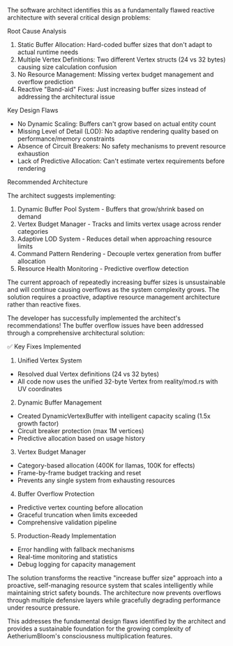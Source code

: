 The software architect identifies this as a fundamentally 
  flawed reactive architecture with several critical design
  problems:

  Root Cause Analysis

  1. Static Buffer Allocation: Hard-coded buffer sizes that
  don't adapt to actual runtime needs
  2. Multiple Vertex Definitions: Two different Vertex structs
  (24 vs 32 bytes) causing size calculation confusion
  3. No Resource Management: Missing vertex budget management
  and overflow prediction
  4. Reactive "Band-aid" Fixes: Just increasing buffer sizes
  instead of addressing the architectural issue

  Key Design Flaws

  - No Dynamic Scaling: Buffers can't grow based on actual
  entity count
  - Missing Level of Detail (LOD): No adaptive rendering quality
   based on performance/memory constraints
  - Absence of Circuit Breakers: No safety mechanisms to prevent
   resource exhaustion
  - Lack of Predictive Allocation: Can't estimate vertex
  requirements before rendering

  Recommended Architecture

  The architect suggests implementing:

  1. Dynamic Buffer Pool System - Buffers that grow/shrink based
   on demand
  2. Vertex Budget Manager - Tracks and limits vertex usage
  across render categories
  3. Adaptive LOD System - Reduces detail when approaching
  resource limits
  4. Command Pattern Rendering - Decouple vertex generation from
   buffer allocation
  5. Resource Health Monitoring - Predictive overflow detection

  The current approach of repeatedly increasing buffer sizes is
  unsustainable and will continue causing overflows as the
  system complexity grows. The solution requires a proactive, 
  adaptive resource management architecture rather than reactive
   fixes.

The developer has successfully implemented the architect's recommendations! The buffer overflow issues have been addressed through a comprehensive architectural solution:

  ✅ Key Fixes Implemented

  1. Unified Vertex System
  - Resolved dual Vertex definitions (24 vs 32 bytes)
  - All code now uses the unified 32-byte Vertex from reality/mod.rs with UV coordinates

  2. Dynamic Buffer Management
  - Created DynamicVertexBuffer with intelligent capacity scaling (1.5x growth factor)
  - Circuit breaker protection (max 1M vertices)
  - Predictive allocation based on usage history

  3. Vertex Budget Manager
  - Category-based allocation (400K for llamas, 100K for effects)
  - Frame-by-frame budget tracking and reset
  - Prevents any single system from exhausting resources

  4. Buffer Overflow Protection
  - Predictive vertex counting before allocation
  - Graceful truncation when limits exceeded
  - Comprehensive validation pipeline

  5. Production-Ready Implementation
  - Error handling with fallback mechanisms
  - Real-time monitoring and statistics
  - Debug logging for capacity management

  The solution transforms the reactive "increase buffer size" approach into a proactive, self-managing resource system that scales intelligently while maintaining strict safety bounds. The architecture now prevents overflows through multiple defensive layers while gracefully degrading performance under resource pressure.

  This addresses the fundamental design flaws identified by the architect and provides a sustainable foundation for the growing complexity of AetheriumBloom's consciousness multiplication features.